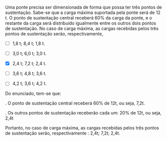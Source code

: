 

Uma ponte precisa ser dimensionada de forma que possa ter três pontos de sustentação. Sabe-se que a carga máxima suportada pela ponte será de 12 t. O ponto de sustentação central receberá 60% da carga da ponte, e o restante da carga será distribuído igualmente entre os outros dois pontos de sustentação. No caso de carga máxima, as cargas recebidas pelos três pontos de sustentação serão, respectivamente,



- [ ] 1,8 t; 8,4 t; 1,8 t.
- [ ] 3,0 t; 6,0 t; 3,0 t.
- [x] 2,4 t; 7,2 t; 2,4 t.
- [ ] 3,6 t; 4,8 t; 3,6 t.
- [ ] 4,2 t; 3,6 t; 4,2 t.


Do enunciado, tem-se que:

. O ponto de sustentação central receberá 60% de 12t, ou seja, 7,2t.

. Os outros pontos de sustentação receberão cada um: 20% de 12t, ou seja, 2,4t

Portanto, no caso de carga máxima, as cargas recebidas pelos três pontos de sustentação serão, respectivamente : 2,4t; 7,2t; 2,4t. 

        